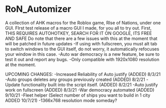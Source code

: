 # RoN_Automizer
A collection of AHK macros for the Roblox game, RIse of Nations, under one GUI. 
FIrst test release of a macro GUI I made, for you all to try out. 
First, THIS REQUIRES AUTOHOTKEY, SEARCH FOR IT ON GOOGLE, ITS FREE AND SAFE
Do note that there are a few issues with this at the moment that will be patched in future updates
-If using with fullscreen, you must alt tab to switch windows to the GUI itself, do not worry, it automatically refocuses your window in this case.
-Auto war democracy is a new feature, be sure to test it out and report any bugs.
-Only compatible with 1920x1080 resolution at the moment.

UPCOMING CHANGES:
-Increased Reliability of Auto justify (ADDED) 8/3/21
-Auto groups deletes any groups previously created (ADDED) 8/2/21
-Update functionality built into the script itself. (ADDED) 8/2/21
-Auto justify work on fullscreen (ADDED) 8/3/21
-War democracy automated (ADDED) 9/10/21
-Fleet helper (Select number of ships you want to build in 1 city ADDED 10/7/21)
-1366x768 resolution mode someday?
